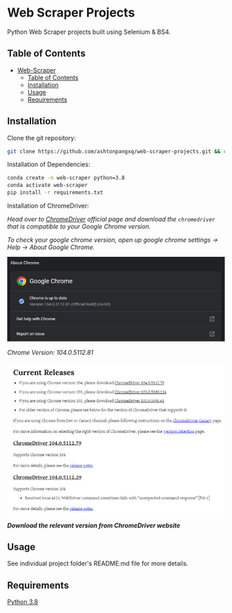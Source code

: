 # Web Scraper Projects
Python Web Scraper projects built using Selenium & BS4.

## Table of Contents

- [Web-Scraper](#web-scrapper-projects)
  - [Table of Contents](#table-of-contents)
  - [Installation](#installation)
  - [Usage](#usage)
  - [Requirements](#requirements)

## Installation

Clone the git repository:
```bash
git clone https://github.com/ashtonpangxq/web-scraper-projects.git && cd web-scraper-projects
```

Installation of Dependencies:
```bash
conda create -n web-scraper python=3.8
conda activate web-scraper
pip install -r requirements.txt
```

Installation of ChromeDriver:

_Head over to [ChromeDriver](https://chromedriver.chromium.org/downloads) official page and download the `chromedriver` that is compatible to your Google Chrome version._

_To check your google chrome version, open up google chrome settings -> Help -> About Google Chrome._

<img src='images/google_chrome_about.png'>

_Chrome Version: 104.0.5112.81_
<br>

<img src='images/chromedriver.png'>

**_Download the relevant version from ChromeDriver website_**

## Usage

See individual project folder's README.md file for more details.

## Requirements
[Python 3.8](https://www.python.org/downloads/)
